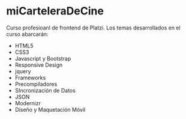 # miCarteleraDeCine
Curso profesioanl de frontend de Platzi.
Los temas desarrollados en el curso abarcarán:
  - HTML5
  - CSS3
  - Javascript y Bootstrap
  - Responsive Design
  - jquery
  - Frameworks
  - Precompiladores
  - SIncronización de Datos
  - JSON
  - Modernizr
  - Diseño y Maquetación Móvil
